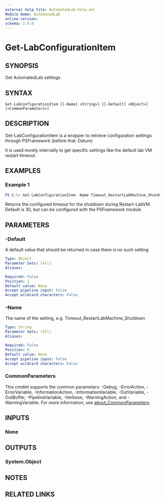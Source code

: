 ```yaml
---
external help file: AutomatedLab-help.xml
Module Name: AutomatedLab
online version:
schema: 2.0.0
---
```


# Get-LabConfigurationItem

## SYNOPSIS
Get AutomatedLab settings

## SYNTAX

```
Get-LabConfigurationItem [[-Name] <String>] [[-Default] <Object>] [<CommonParameters>]
```

## DESCRIPTION
Get-LabConfigurationItem is a wrapper to retrieve configuration settings through PSFramework (before that: Datum)

It is used mostly internally to get specific settings like the default lab VM restart timeout.

## EXAMPLES

### Example 1
```powershell
PS C:\> Get-LabConfigurationItem -Name Timeout_RestartLabMachine_Shutdown
```

Returns the configured timeout for the shutdown during Restart-LabVM.
Default is 30, but can be configured with the PSFramework module

## PARAMETERS

### -Default
A default value that should be returned in case there is no such setting

```yaml
Type: Object
Parameter Sets: (All)
Aliases:

Required: False
Position: 1
Default value: None
Accept pipeline input: False
Accept wildcard characters: False
```

### -Name
The name of the setting, e.g.
Timeout_RestartLabMachine_Shutdown

```yaml
Type: String
Parameter Sets: (All)
Aliases:

Required: False
Position: 0
Default value: None
Accept pipeline input: False
Accept wildcard characters: False
```

### CommonParameters
This cmdlet supports the common parameters: -Debug, -ErrorAction, -ErrorVariable, -InformationAction, -InformationVariable, -OutVariable, -OutBuffer, -PipelineVariable, -Verbose, -WarningAction, and -WarningVariable. For more information, see [about_CommonParameters](http://go.microsoft.com/fwlink/?LinkID=113216).

## INPUTS

### None
## OUTPUTS

### System.Object
## NOTES

## RELATED LINKS

